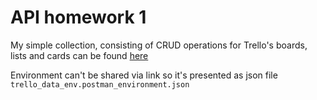 # API homework 1

My simple collection, consisting of CRUD operations 
for Trello's boards, lists and cards can be found [here]( https://go.postman.co/workspace/My-Workspace~2e0dfda3-9ddf-4566-848f-62c8b532d67d/collection/17049177-e87f6a17-01ba-4b1c-b0f9-28b85c04d61a?action=share&creator=17049177)

Environment can't be shared via link so it's presented
as json file `trello_data_env.postman_environment.json`